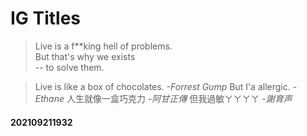 # IG Titles
>Live is a f**king hell of problems.  
>But that's why we exists  
>-- to solve them.

>Live is like a box of chocolates.
>*-Forrest Gump*
>But I'a allergic.
>*-Ethane*
>人生就像一盒巧克力 -*阿甘正傳*
>但我過敏ㄚㄚㄚㄚ -*謝育声*

#### 202109211932
